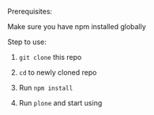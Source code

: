 Prerequisites:

Make sure you have npm installed globally

Step to use:

1. `git clone` this repo

2. `cd` to newly cloned repo

3. Run `npm install`

4. Run `plone` and start using
